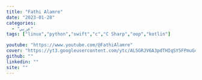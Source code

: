 ```yaml
---
title: "Fathi Alamre"
date: "2023-01-28"
categories:
  - "عربي"
tags: ["linux","python","swift","c","C Sharp","oop","kotlin"]

youtube: "https://www.youtube.com/@FathiAlamre"
cover: "https://yt3.googleusercontent.com/ytc/AL5GRJV6A3pdTHIqSY5FPmuG4aRJjD0VzE9asjJcgBjW=s88-c-k-c0x00ffffff-no-rj"
github: ""
linkedin: ""
site: ""
---
```





